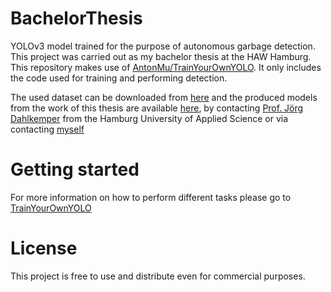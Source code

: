 # BachelorThesis
YOLOv3 model trained for the purpose of autonomous garbage detection. This project was carried out as my bachelor thesis at the HAW Hamburg.
This repository makes use of [AntonMu/TrainYourOwnYOLO](https://github.com/AntonMu/TrainYourOwnYOLO). It only includes the code used for training and performing detection. 

The used dataset can be downloaded from [here](https://drive.google.com/file/d/1fznAYf0CHPEPs3OAf3gNRbktchRnSuXP/view?usp=sharing) and the produced models from the work of this thesis are available [here](https://drive.google.com/file/d/1D6ohBVMRIQ35OTQaPL5VOZhzfM9FcakO/view?usp=sharing), by contacting [Prof. Jörg Dahlkemper](mailto:joerg.dahlkemper@haw-hamburg.de) from the Hamburg University of Applied Science or via contacting [myself](mailto:moazelshebly@outlook.com)

# Getting started
For more information on how to perform different tasks please go to [TrainYourOwnYOLO](https://github.com/moazelshebly/BachelorThesis/TrainYourOwnYOLO)

# License
This project is free to use and distribute even for commercial purposes.
